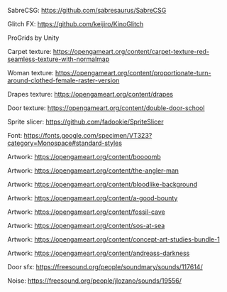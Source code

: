 SabreCSG: https://github.com/sabresaurus/SabreCSG

Glitch FX: https://github.com/keijiro/KinoGlitch

ProGrids by Unity

Carpet texture: https://opengameart.org/content/carpet-texture-red-seamless-texture-with-normalmap

Woman texture: https://opengameart.org/content/proportionate-turn-around-clothed-female-raster-version

Drapes texture: https://opengameart.org/content/drapes

Door texture: https://opengameart.org/content/double-door-school

Sprite slicer: https://github.com/fadookie/SpriteSlicer

Font: https://fonts.google.com/specimen/VT323?category=Monospace#standard-styles

Artwork: https://opengameart.org/content/boooomb

Artwork: https://opengameart.org/content/the-angler-man

Artwork: https://opengameart.org/content/bloodlike-background

Artwork: https://opengameart.org/content/a-good-bounty

Artwork: https://opengameart.org/content/fossil-cave

Artwork: https://opengameart.org/content/sos-at-sea

Artwork: https://opengameart.org/content/concept-art-studies-bundle-1

Artwork: https://opengameart.org/content/andreass-darkness

Door sfx: https://freesound.org/people/soundmary/sounds/117614/

Noise: https://freesound.org/people/jlozano/sounds/19556/

